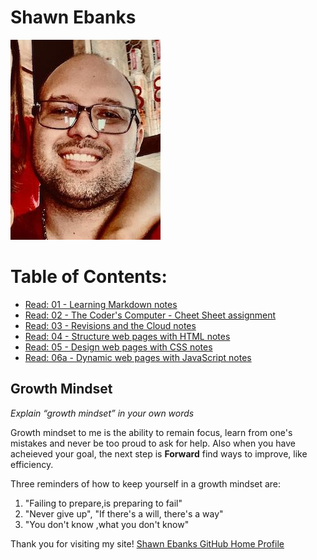 # Shawn Ebanks

![alt text](image.jpg)

# Table of Contents:

- [Read: 01 - Learning Markdown notes](https://shawn-ebanks.github.io/Reading-Notes/first-class)
- [Read: 02 - The Coder's Computer - Cheet Sheet assignment](https://shawn-ebanks.github.io/Reading-Notes/cheat-sheet)
- [Read: 03 - Revisions and the Cloud notes](https://shawn-ebanks.github.io/Reading-Notes/git-intro)
- [Read: 04 - Structure web pages with HTML notes](https://shawn-ebanks.github.io/Reading-Notes/read04)
- [Read: 05 - Design web pages with CSS notes](https://shawn-ebanks.github.io/Reading-Notes/read05)
- [Read: 06a - Dynamic web pages with JavaScript notes](https://shawn-ebanks.github.io/Reading-Notes/read06a)

## Growth Mindset

_Explain “growth mindset” in your own words_

Growth mindset to me is the ability to remain focus, learn from one's mistakes and never be too proud to ask for help.
Also when you have acheieved your goal, the next step is **Forward** find ways to improve, like efficiency.

Three reminders of how to keep yourself in a growth mindset are:

1. "Failing to prepare,is preparing to fail"
1. "Never give up", "If there's a will, there's a way"
1. "You don't know ,what you don't know"

Thank you for visiting my site!
[Shawn Ebanks GitHub Home Profile](https://github.com/Shawn-Ebanks)


